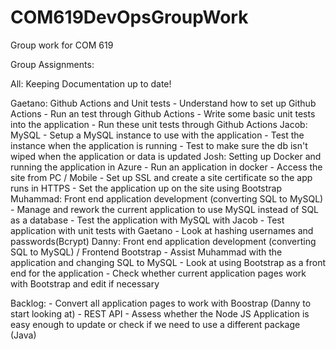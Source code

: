 # COM619DevOpsGroupWork
Group work for COM 619

Group Assignments:

All: Keeping Documentation up to date!

Gaetano: Github Actions and Unit tests
    -   Understand how to set up Github Actions
    -   Run an test through Github Actions
    -   Write some basic unit tests into the application
    -   Run these unit tests through Github Actions
Jacob: MySQL
    -   Setup a MySQL instance to use with the application
    -   Test the instance when the application is running
    -   Test to make sure the db isn't wiped when the application or data is updated
Josh: Setting up Docker and running the application in Azure
    -   Run an application in docker
    -   Access the site from PC / Mobile
    -   Set up SSL and create a site certificate so the app runs in HTTPS
    -   Set the application up on the site using Bootstrap
Muhammad: Front end application development (converting SQL to MySQL)
    -   Manage and rework the current application to use MySQL instead of SQL as a database
    -   Test the application with MySQL with Jacob
    -   Test application with unit tests with Gaetano
    -   Look at hashing usernames and passwords(Bcrypt)
Danny: Front end application development (converting SQL to MySQL) / Frontend Bootstrap
    -   Assist Muhammad with the application and changing SQL to MySQL
    -   Look at using Bootstrap as a front end for the application
    -   Check whether current application pages work with Bootstrap and edit if necessary

Backlog:
    -   Convert all application pages to work with Boostrap (Danny to start looking at)
    -   REST API
    -   Assess whether the Node JS Application is easy enough to update or check if we need to use a different package (Java)